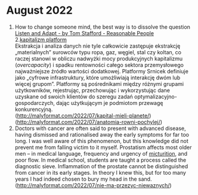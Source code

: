 # August 2022

1. How to change someone mind, the best way is to dissolve the question  
[Listen and Adapt - by Tom Stafford - Reasonable People](https://tomstafford.substack.com/p/listen-and-adapt)  
2.[kapitalizm platform](http://malyformat.com/2022/07/kapitalizm-platform/)  
Ekstrakcja i analiza danych nie tyle całkowicie zastępuje ekstrakcję „materialnych” surowców typu ropa, gaz, węgiel, stal czy koltan, co raczej stanowi w obliczu nadwyżki mocy produkcyjnych kapitalizmu (_overcapacity_) i spadku rentowności całego sektora przemysłowego najważniejsze źródło wartości dodatkowej. Platformy Srnicek definiuje jako „cyfrowe infrastruktury, które umożliwiają interakcję dwóm lub więcej grupom”. Platformy są pośrednikami między różnymi grupami użytkowników, rejestrując, przechowując i wykorzystując dane uzyskane od swoich klientów do szeregu zadań optymalizacyjno-gospodarczych, dając użytkującym je podmiotom przewagę konkurencyjną.  
(http://malyformat.com/2022/07/kapital-mieli-planete/)  
(http://malyformat.com/2022/07/anatomia-rowni-pochylej/)
3. Doctors with cancer are often said to present with advanced disease, having dismissed and rationalised away the early symptoms for far too long. I was well aware of this phenomenon, but this knowledge did not prevent me from falling victim to it myself. Prostatism affects most older men – in medical language, frequency and urgency of [micturition](https://www.nursingtimes.net/clinical-archive/continence/the-physiology-of-micturition-22-07-2003/), and poor flow. In medical school, students are taught a process called the diagnostic sieve. Inflammation of the prostate cannot be distinguished from cancer in its early stages. In theory I knew this, but for too many years I had indeed chosen to bury my head in the sand.  
(http://malyformat.com/2022/07/nie-ma-przezyc-niewaznych/)
